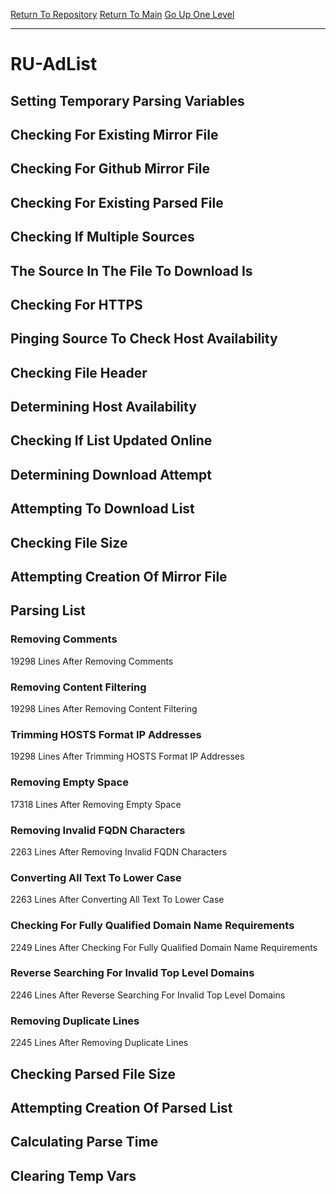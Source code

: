 [Return To Repository](https://github.com/deathbybandaid/piholeparser/)
[Return To Main](https://github.com/deathbybandaid/piholeparser/blob/master/RecentRunLogs/Mainlog.md)
[Go Up One Level](https://github.com/deathbybandaid/piholeparser/blob/master/RecentRunLogs/TopLevelScripts/30-Processing-External-Blacklists.md)
____________________________________
# RU-AdList
## Setting Temporary Parsing Variables
## Checking For Existing Mirror File
## Checking For Github Mirror File
## Checking For Existing Parsed File
## Checking If Multiple Sources
## The Source In The File To Download Is
## Checking For HTTPS
## Pinging Source To Check Host Availability
## Checking File Header
## Determining Host Availability
## Checking If List Updated Online
## Determining Download Attempt
## Attempting To Download List
## Checking File Size
## Attempting Creation Of Mirror File
## Parsing List
### Removing Comments
19298 Lines After Removing Comments
### Removing Content Filtering
19298 Lines After Removing Content Filtering
### Trimming HOSTS Format IP Addresses
19298 Lines After Trimming HOSTS Format IP Addresses
### Removing Empty Space
17318 Lines After Removing Empty Space
### Removing Invalid FQDN Characters
2263 Lines After Removing Invalid FQDN Characters
### Converting All Text To Lower Case
2263 Lines After Converting All Text To Lower Case
### Checking For Fully Qualified Domain Name Requirements
2249 Lines After Checking For Fully Qualified Domain Name Requirements
### Reverse Searching For Invalid Top Level Domains
2246 Lines After Reverse Searching For Invalid Top Level Domains
### Removing Duplicate Lines
2245 Lines After Removing Duplicate Lines
## Checking Parsed File Size
## Attempting Creation Of Parsed List
## Calculating Parse Time
## Clearing Temp Vars
